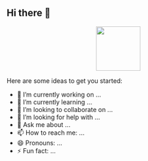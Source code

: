 ## Hi there 👋

<div id="header" align="center">
  <img src="https://media3.giphy.com/media/v1.Y2lkPTc5MGI3NjExdWZyZG5ob2V0ZGoyNWsyMjdlcmVydWNqa2ExOTdndXBleGRwMno3diZlcD12MV9pbnRlcm5hbF9naWZfYnlfaWQmY3Q9Zw/12BnpAj99ezEEY5wEg/giphy.gif" width="100"/>
</div>

Here are some ideas to get you started:

- 🔭 I’m currently working on ...
- 🌱 I’m currently learning ...
- 👯 I’m looking to collaborate on ...
- 🤔 I’m looking for help with ...
- 💬 Ask me about ...
- 📫 How to reach me: ...
- 😄 Pronouns: ...
- ⚡ Fun fact: ...

